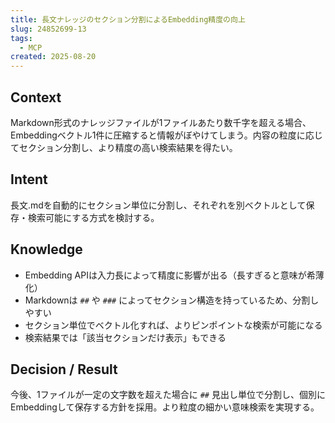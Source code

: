```yaml
---
title: 長文ナレッジのセクション分割によるEmbedding精度の向上
slug: 24852699-13
tags:
  - MCP
created: 2025-08-20
---
```



## Context


Markdown形式のナレッジファイルが1ファイルあたり数千字を超える場合、Embeddingベクトル1件に圧縮すると情報がぼやけてしまう。内容の粒度に応じてセクション分割し、より精度の高い検索結果を得たい。


## Intent


長文.mdを自動的にセクション単位に分割し、それぞれを別ベクトルとして保存・検索可能にする方式を検討する。


## Knowledge

- Embedding APIは入力長によって精度に影響が出る（長すぎると意味が希薄化）
- Markdownは `##` や `###` によってセクション構造を持っているため、分割しやすい
- セクション単位でベクトル化すれば、よりピンポイントな検索が可能になる
- 検索結果では「該当セクションだけ表示」もできる

## Decision / Result


今後、1ファイルが一定の文字数を超えた場合に `##` 見出し単位で分割し、個別にEmbeddingして保存する方針を採用。より粒度の細かい意味検索を実現する。


